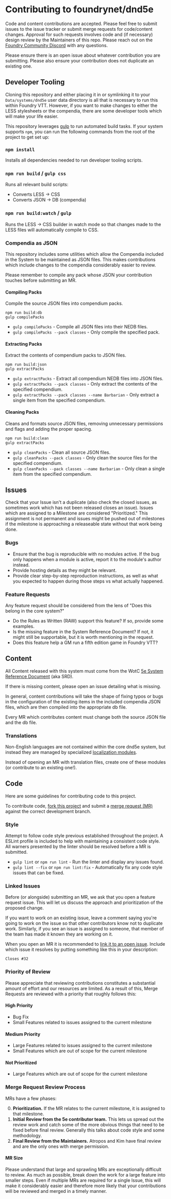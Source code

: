 # Contributing to foundrynet/dnd5e

Code and content contributions are accepted. Please feel free to submit issues to the issue tracker or submit merge requests for code/content changes. Approval for such requests involves code and (if necessary) design review by the Maintainers of this repo. Please reach out on the [Foundry Community Discord](https://discord.gg/foundryvtt) with any questions.

Please ensure there is an open issue about whatever contribution you are submitting. Please also ensure your contribution does not duplicate an existing one.

## Developer Tooling

Cloning this repository and either placing it in or symlinking it to your `Data/systems/dnd5e` user data directory is all that is necessary to run this within Foundry VTT. However, if you want to make changes to either the LESS stylesheets or the compendia, there are some developer tools which will make your life easier.

This repository leverages [gulp](https://gulpjs.com/) to run automated build tasks. If your system supports `npm`, you can run the following commands from the root of the project to get set up:

### `npm install`

Installs all dependencies needed to run developer tooling scripts.

### `npm run build` / `gulp css`

Runs all relevant build scripts:

- Converts LESS -> CSS
- Converts JSON -> DB (compendia)

### `npm run build:watch` / `gulp`

Runs the LESS -> CSS builder in watch mode so that changes made to the LESS files will automatically compile to CSS.

### Compendia as JSON

This repository includes some utilities which allow the Compendia included in the System to be maintained as JSON files. This makes contributions which include changes to the compendia considerably easier to review.

Please remember to compile any pack whose JSON your contribution touches before submitting an MR.

#### Compiling Packs

Compile the source JSON files into compendium packs.

```text
npm run build:db
gulp compilePacks
```

- `gulp compilePacks` - Compile all JSON files into their NEDB files.
- `gulp compilePacks --pack classes` - Only compile the specified pack.

#### Extracting Packs

Extract the contents of compendium packs to JSON files.

```text
npm run build:json
gulp extractPacks
```

- `gulp extractPacks` - Extract all compendium NEDB files into JSON files.
- `gulp extractPacks --pack classes` - Only extract the contents of the specified compendium.
- `gulp extractPacks --pack classes --name Barbarian` - Only extract a single item from the specified compendium.

#### Cleaning Packs

Cleans and formats source JSON files, removing unnecessary permissions and flags and adding the proper spacing.

```text
npm run build:clean
gulp extractPacks
```

- `gulp cleanPacks` - Clean all source JSON files.
- `gulp cleanPacks --pack classes` - Only clean the source files for the specified compendium.
- `gulp cleanPacks --pack classes --name Barbarian` - Only clean a single item from the specified compendium.

## Issues

Check that your Issue isn't a duplicate (also check the closed issues, as sometimes work which has not been released closes an issue).
Issues which are assigned to a Milestone are considered "Prioritized." This assignment is not permanent and issues might be pushed out of milestones if the milestone is approaching a releaseable state without that work being done.

### Bugs

- Ensure that the bug is reproducible with no modules active. If the bug only happens when a module is active, report it to the module's author instead.
- Provide hosting details as they might be relevant.
- Provide clear step-by-step reproduction instructions, as well as what you expected to happen during those steps vs what actually happened.

### Feature Requests

Any feature request should be considered from the lens of "Does this belong in the core system?"

- Do the Rules as Written (RAW) support this feature? If so, provide some examples.
- Is the missing feature in the System Reference Document? If not, it might still be supportable, but it is worth mentioning in the request.
- Does this feature help a GM run a fifth edition game in Foundry VTT?

## Content

All Content released with this system must come from the WotC [5e System Reference Document](https://dnd.wizards.com/articles/features/systems-reference-document-srd) (aka SRD).

If there is missing content, please open an issue detailing what is missing.

In general, content contributions will take the shape of fixing typos or bugs in the configuration of the existing items in the included compendia JSON files, which are then compiled into the appropriate db file.

Every MR which contributes content must change both the source JSON file and the db file.

### Translations

Non-English languages are not contained within the core dnd5e system, but instead they are managed by specialized [localization modules](https://foundryvtt.com/packages/tag/translation).

Instead of opening an MR with translation files, create one of these modules (or contribute to an existing one!).

## Code

Here are some guidelines for contributing code to this project.

To contribute code, [fork this project](https://docs.gitlab.com/ee/user/project/repository/forking_workflow.html) and submit a [merge request (MR)](https://docs.gitlab.com/ee/user/project/merge_requests/getting_started.html) against the correct development branch.

### Style

Attempt to follow code style previous established throughout the project. A ESLint profile is included to help with maintaining a consistent code style. All warners presented by the linter should be resolved before a MR is submitted.

- `gulp lint` or `npm run lint` - Run the linter and display any issues found.
- `gulp lint --fix` or `npm run lint:fix` - Automatically fix any code style issues that can be fixed.

### Linked Issues

Before (or alongside) submitting an MR, we ask that you open a feature request issue. This will let us discuss the approach and prioritization of the proposed change.

If you want to work on an existing issue, leave a comment saying you're going to work on the issue so that other contributors know not to duplicate work. Similarly, if you see an issue is assigned to someone, that member of the team has made it known they are working on it.

When you open an MR it is recommended to [link it to an open issue](https://docs.gitlab.com/ee/user/project/issues/managing_issues.html#closing-issues-automatically). Include which issue it resolves by putting something like this in your description:

```text
Closes #32
```

### Priority of Review

Please appreciate that reviewing contributions constitutes a substantial amount of effort and our resources are limited. As a result of this, Merge Requests are reviewed with a priority that roughly follows this:

#### High Priority

- Bug Fix
- Small Features related to issues assigned to the current milestone

#### Medium Priority

- Large Features related to issues assigned to the current milestone
- Small Features which are out of scope for the current milestone

#### Not Prioritized

- Large Features which are out of scope for the current milestone

### Merge Request Review Process

MRs have a few phases:

0. **Prioritization.** If the MR relates to the current milestone, it is assigned to that milestone.
1. **Initial Review from the 5e contributor team.** This lets us spread out the review work and catch some of the more obvious things that need to be fixed before final review. Generally this talks about code style and some methodology.
2. **Final Review from the Maintainers.** Atropos and Kim have final review and are the only ones with merge permission.

#### MR Size

Please understand that large and sprawling MRs are exceptionally difficult to review. As much as possible, break down the work for a large feature into smaller steps. Even if multiple MRs are required for a single Issue, this will make it considerably easier and therefore more likely that your contributions will be reviewed and merged in a timely manner.
